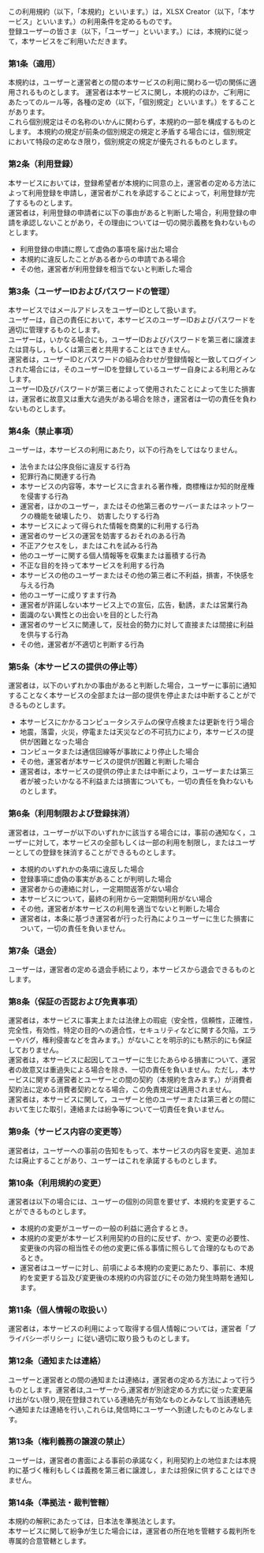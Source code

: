 この利用規約（以下，「本規約」といいます。）は，XLSX Creator（以下，「本サービス」といいます。）の利用条件を定めるものです。  
登録ユーザーの皆さま（以下，「ユーザー」といいます。）には，本規約に従って，本サービスをご利用いただきます。

### 第1条（適用）
本規約は，ユーザーと運営者との間の本サービスの利用に関わる一切の関係に適用されるものとします。
運営者は本サービスに関し，本規約のほか，ご利用にあたってのルール等，各種の定め（以下，「個別規定」といいます。）をすることがあります。  
これら個別規定はその名称のいかんに関わらず，本規約の一部を構成するものとします。
本規約の規定が前条の個別規定の規定と矛盾する場合には，個別規定において特段の定めなき限り，個別規定の規定が優先されるものとします。

### 第2条（利用登録）
本サービスにおいては，登録希望者が本規約に同意の上，運営者の定める方法によって利用登録を申請し，運営者がこれを承認することによって，利用登録が完了するものとします。  
運営者は，利用登録の申請者に以下の事由があると判断した場合，利用登録の申請を承認しないことがあり，その理由については一切の開示義務を負わないものとします。
- 利用登録の申請に際して虚偽の事項を届け出た場合
- 本規約に違反したことがある者からの申請である場合
- その他，運営者が利用登録を相当でないと判断した場合

### 第3条（ユーザーIDおよびパスワードの管理）
本サービスではメールアドレスをユーザーIDとして扱います。  
ユーザーは，自己の責任において，本サービスのユーザーIDおよびパスワードを適切に管理するものとします。  
ユーザーは，いかなる場合にも，ユーザーIDおよびパスワードを第三者に譲渡または貸与し，もしくは第三者と共用することはできません。  
運営者は，ユーザーIDとパスワードの組み合わせが登録情報と一致してログインされた場合には，そのユーザーIDを登録しているユーザー自身による利用とみなします。  
ユーザーID及びパスワードが第三者によって使用されたことによって生じた損害は，運営者に故意又は重大な過失がある場合を除き，運営者は一切の責任を負わないものとします。

### 第4条（禁止事項）
ユーザーは，本サービスの利用にあたり，以下の行為をしてはなりません。

- 法令または公序良俗に違反する行為
- 犯罪行為に関連する行為
- 本サービスの内容等，本サービスに含まれる著作権，商標権ほか知的財産権を侵害する行為
- 運営者，ほかのユーザー，またはその他第三者のサーバーまたはネットワークの機能を破壊したり、 妨害したりする行為
- 本サービスによって得られた情報を商業的に利用する行為
- 運営者のサービスの運営を妨害するおそれのある行為
- 不正アクセスをし，またはこれを試みる行為
- 他のユーザーに関する個人情報等を収集または蓄積する行為
- 不正な目的を持って本サービスを利用する行為
- 本サービスの他のユーザーまたはその他の第三者に不利益，損害，不快感を与える行為
- 他のユーザーに成りすます行為
- 運営者が許諾しない本サービス上での宣伝，広告，勧誘，または営業行為
- 面識のない異性との出会いを目的とした行為
- 運営者のサービスに関連して，反社会的勢力に対して直接または間接に利益を供与する行為
- その他，運営者が不適切と判断する行為

### 第5条（本サービスの提供の停止等）
運営者は，以下のいずれかの事由があると判断した場合，ユーザーに事前に通知することなく本サービスの全部または一部の提供を停止または中断することができるものとします。
- 本サービスにかかるコンピュータシステムの保守点検または更新を行う場合
- 地震，落雷，火災，停電または天災などの不可抗力により，本サービスの提供が困難となった場合
- コンピュータまたは通信回線等が事故により停止した場合
- その他，運営者が本サービスの提供が困難と判断した場合
- 運営者は，本サービスの提供の停止または中断により，ユーザーまたは第三者が被ったいかなる不利益または損害についても，一切の責任を負わないものとします。

### 第6条（利用制限および登録抹消）
運営者は，ユーザーが以下のいずれかに該当する場合には，事前の通知なく，ユーザーに対して，本サービスの全部もしくは一部の利用を制限し，またはユーザーとしての登録を抹消することができるものとします。
- 本規約のいずれかの条項に違反した場合
- 登録事項に虚偽の事実があることが判明した場合
- 運営者からの連絡に対し，一定期間返答がない場合
- 本サービスについて，最終の利用から一定期間利用がない場合
- その他，運営者が本サービスの利用を適当でないと判断した場合
- 運営者は，本条に基づき運営者が行った行為によりユーザーに生じた損害について，一切の責任を負いません。

### 第7条（退会）
ユーザーは，運営者の定める退会手続により，本サービスから退会できるものとします。

### 第8条（保証の否認および免責事項）
運営者は，本サービスに事実上または法律上の瑕疵（安全性，信頼性，正確性，完全性，有効性，特定の目的への適合性，セキュリティなどに関する欠陥，エラーやバグ，権利侵害などを含みます。）がないことを明示的にも黙示的にも保証しておりません。  
運営者は，本サービスに起因してユーザーに生じたあらゆる損害について、運営者の故意又は重過失による場合を除き、一切の責任を負いません。ただし，本サービスに関する運営者とユーザーとの間の契約（本規約を含みます。）が消費者契約法に定める消費者契約となる場合，この免責規定は適用されません。  
運営者は，本サービスに関して，ユーザーと他のユーザーまたは第三者との間において生じた取引，連絡または紛争等について一切責任を負いません。

### 第9条（サービス内容の変更等）
運営者は，ユーザーへの事前の告知をもって、本サービスの内容を変更、追加または廃止することがあり、ユーザーはこれを承諾するものとします。

### 第10条（利用規約の変更）
運営者は以下の場合には、ユーザーの個別の同意を要せず、本規約を変更することができるものとします。  
- 本規約の変更がユーザーの一般の利益に適合するとき。
- 本規約の変更が本サービス利用契約の目的に反せず、かつ、変更の必要性、変更後の内容の相当性その他の変更に係る事情に照らして合理的なものであるとき。
- 運営者はユーザーに対し、前項による本規約の変更にあたり、事前に、本規約を変更する旨及び変更後の本規約の内容並びにその効力発生時期を通知します。

### 第11条（個人情報の取扱い）
運営者は，本サービスの利用によって取得する個人情報については，運営者「プライバシーポリシー」に従い適切に取り扱うものとします。

### 第12条（通知または連絡）
ユーザーと運営者との間の通知または連絡は，運営者の定める方法によって行うものとします。運営者は,ユーザーから,運営者が別途定める方式に従った変更届け出がない限り,現在登録されている連絡先が有効なものとみなして当該連絡先へ通知または連絡を行い,これらは,発信時にユーザーへ到達したものとみなします。

### 第13条（権利義務の譲渡の禁止）
ユーザーは，運営者の書面による事前の承諾なく，利用契約上の地位または本規約に基づく権利もしくは義務を第三者に譲渡し，または担保に供することはできません。

### 第14条（準拠法・裁判管轄）
本規約の解釈にあたっては，日本法を準拠法とします。  
本サービスに関して紛争が生じた場合には，運営者の所在地を管轄する裁判所を専属的合意管轄とします。